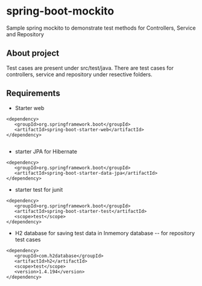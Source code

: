 # spring-boot-mockito
Sample spring mockito to demonstrate test methods for Controllers, Service and Repository

## About project
Test cases are present under src/test/java.
There are test cases for controllers, service and repository under resective folders.

## Requirements

* Starter web

```
<dependency>
   <groupId>org.springframework.boot</groupId>
   <artifactId>spring-boot-starter-web</artifactId>
</dependency>
    
```
* starter JPA for Hibernate
```
<dependency>
   <groupId>org.springframework.boot</groupId>
   <artifactId>spring-boot-starter-data-jpa</artifactId>
</dependency>
```

* starter test for junit

```
<dependency>
   <groupId>org.springframework.boot</groupId>
   <artifactId>spring-boot-starter-test</artifactId>
   <scope>test</scope>
</dependency>
```

* H2 database for saving test data in Inmemory database -- for repository test cases

```
<dependency>
   <groupId>com.h2database</groupId>
   <artifactId>h2</artifactId>
   <scope>test</scope>
   <version>1.4.194</version>
</dependency>
```


